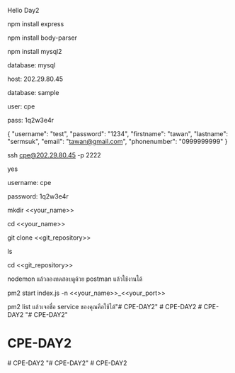 Hello Day2

npm install express

npm install body-parser

npm install mysql2

database: mysql

host: 202.29.80.45

database: sample

user: cpe

pass: 1q2w3e4r

{
    "username": "test",
    "password": "1234",
    "firstname": "tawan",
    "lastname": "sermsuk",
    "email": "tawan@gmail.com",
    "phonenumber": "0999999999"
}

ssh cpe@202.29.80.45 -p 2222

yes

username: cpe

password: 1q2w3e4r

mkdir <<your_name>>

cd <<your_name>>

git clone <<git_repository>>

ls

cd <<git_repository>>

nodemon แล้วลองทดสอบดูด้วย postman แล้วใช้งานได้

pm2 start index.js -n <<your_name>>_<<your_port>>

pm2 list แล้วเจอชื่อ service ของคุณคือใช้ได้"# CPE-DAY2" 
#   C P E - D A Y 2  
 #   C P E - D A Y 2  
 "# CPE-DAY2" 
# CPE-DAY2
#   C P E - D A Y 2  
 "# CPE-DAY2" 
#   C P E - D A Y 2  
 